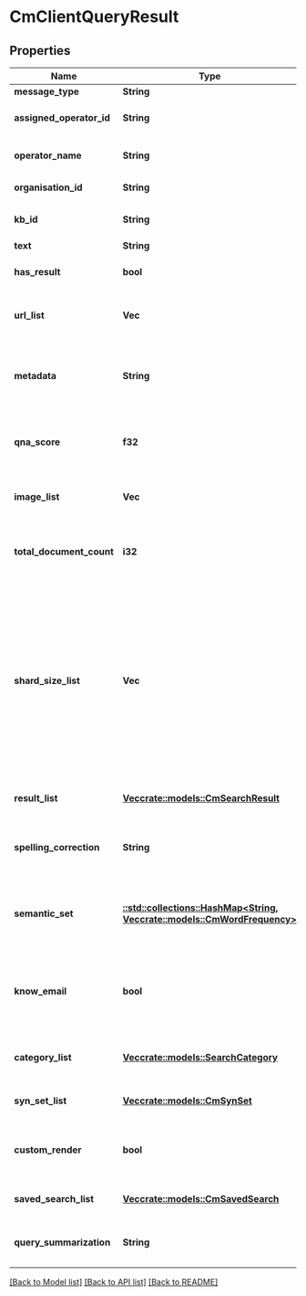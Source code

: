 # CmClientQueryResult

## Properties

Name | Type | Description | Notes
------------ | ------------- | ------------- | -------------
**message_type** | **String** |  | 
**assigned_operator_id** | **String** | A unique id for this operator's session. | 
**operator_name** | **String** | the name of the operator for clients | 
**organisation_id** | **String** | the organisation (its guid id). | 
**kb_id** | **String** | the knowledge-base id (its guid id) | 
**text** | **String** | the text sent. | 
**has_result** | **bool** | is there a result/reply or not? | 
**url_list** | **Vec<String>** | a list of reference urls associated with this answer | 
**metadata** | **String** | metadata associated with the Question/Answer pair, user defined. | 
**qna_score** | **f32** | how well the Q&A matcher performed a value between 0.0 and 1.0 | 
**image_list** | **Vec<String>** | A list of image urls associated with the Q&A pair | 
**total_document_count** | **i32** | the total number of documents found (but not included necessarily) | 
**shard_size_list** | **Vec<i32>** | Index sharding values.  These are used by the internal engine to determine the status of results across different shards in SimSage.  Leave this value alone.  It is set by SimSage.  Pass it back to SimSage as you got it if you're paginating the same query. | 
**result_list** | [**Vec<crate::models::CmSearchResult>**](CMSearchResult.md) | the actual search results, one for each item found | 
**spelling_correction** | **String** | a spelling correction suggestion if appropriate and enabled. | 
**semantic_set** | [**::std::collections::HashMap<String, Vec<crate::models::CmWordFrequency>>**](array.md) | A descriptor of semantic categories and words with frequencies in each category | 
**know_email** | **bool** | do we know the email address of this person?  if they've supplied it in the past this will be set to true. | 
**category_list** | [**Vec<crate::models::SearchCategory>**](SearchCategory.md) | updated categories (if applicable) with updated counts | 
**syn_set_list** | [**Vec<crate::models::CmSynSet>**](CMSynSet.md) | A list of syn-sets used in the query | 
**custom_render** | **bool** | Does this source require custom render templates or use ordinary search-results? | 
**saved_search_list** | [**Vec<crate::models::CmSavedSearch>**](CMSavedSearch.md) | a list of previous searches if applicable | 
**query_summarization** | **String** | an optional summarization of the search results | 

[[Back to Model list]](../README.md#documentation-for-models) [[Back to API list]](../README.md#documentation-for-api-endpoints) [[Back to README]](../README.md)


